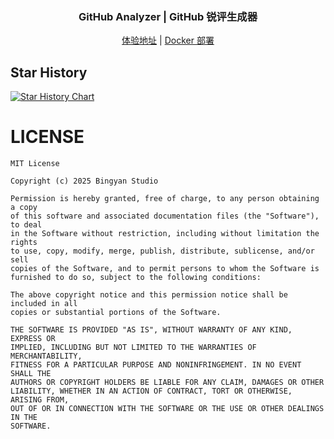 <div style="text-align: center">
<h3>GitHub Analyzer | GitHub 锐评生成器</h3>
<p><a href="https://gitbox.hust.online">体验地址</a> |
<a href="docs/Selfhost.md">Docker 部署</a> </p>
</div>

## Star History

<a href="https://star-history.com/#BingyanStudio/github-analyzer&Date">
 <picture>
   <source media="(prefers-color-scheme: dark)" srcset="https://api.star-history.com/svg?repos=BingyanStudio/github-analyzer&type=Date&theme=dark" />
   <source media="(prefers-color-scheme: light)" srcset="https://api.star-history.com/svg?repos=BingyanStudio/github-analyzer&type=Date" />
   <img alt="Star History Chart" src="https://api.star-history.com/svg?repos=BingyanStudio/github-analyzer&type=Date" />
 </picture>
</a>

# LICENSE
```
MIT License

Copyright (c) 2025 Bingyan Studio

Permission is hereby granted, free of charge, to any person obtaining a copy
of this software and associated documentation files (the "Software"), to deal
in the Software without restriction, including without limitation the rights
to use, copy, modify, merge, publish, distribute, sublicense, and/or sell
copies of the Software, and to permit persons to whom the Software is
furnished to do so, subject to the following conditions:

The above copyright notice and this permission notice shall be included in all
copies or substantial portions of the Software.

THE SOFTWARE IS PROVIDED "AS IS", WITHOUT WARRANTY OF ANY KIND, EXPRESS OR
IMPLIED, INCLUDING BUT NOT LIMITED TO THE WARRANTIES OF MERCHANTABILITY,
FITNESS FOR A PARTICULAR PURPOSE AND NONINFRINGEMENT. IN NO EVENT SHALL THE
AUTHORS OR COPYRIGHT HOLDERS BE LIABLE FOR ANY CLAIM, DAMAGES OR OTHER
LIABILITY, WHETHER IN AN ACTION OF CONTRACT, TORT OR OTHERWISE, ARISING FROM,
OUT OF OR IN CONNECTION WITH THE SOFTWARE OR THE USE OR OTHER DEALINGS IN THE
SOFTWARE.
```